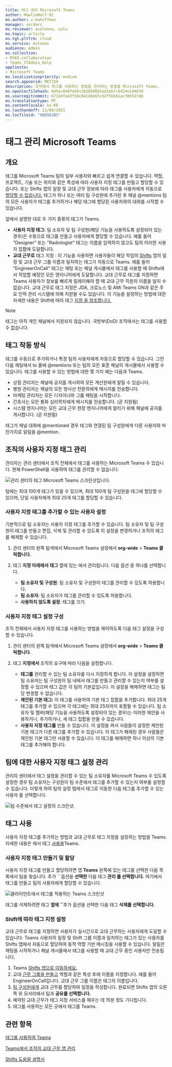 ```yaml
---
title: 태그 관리 Microsoft Teams
author: HowlinWolf-92
ms.author: v-mahoffman
manager: serdars
ms.reviewer: acolonna, salu
ms.topic: article
ms.tgt.pltfrm: cloud
ms.service: msteams
audience: Admin
ms.collection:
- M365-collaboration
- Teams_ITAdmin_Help
appliesto:
- Microsoft Teams
ms.localizationpriority: medium
search.appverid: MET150
description: 조직에서 태그를 사용하는 방법을 관리하는 방법을 Microsoft Teams.
ms.openlocfilehash: 6d5ec8407dd413b2850603ad1eb7c6424e1d483d
ms.sourcegitcommit: 67324fe43f50c8414bb65c52f5b561ac30b52748
ms.translationtype: MT
ms.contentlocale: ko-KR
ms.lasthandoff: 11/08/2021
ms.locfileid: "60856385"
---
```

# <a name="manage-tags-in-microsoft-teams"></a>태그 관리 Microsoft Teams

## <a name="overview"></a>개요

태그를 Microsoft Teams 팀의 일부 사용자와 빠르고 쉽게 연결할 수 있습니다. 역할, 프로젝트, 기술 또는 위치와 같은 특성에 따라 사용자 지정 태그를 만들고 할당할 수 있습니다. 또는 Shifts 앱의 일정 및 교대 근무 정보에 따라 태그를 사용자에게 자동으로 [할당할 수 있습니다.](https://support.microsoft.com/office/apps-and-services-cc1fba57-9900-4634-8306-2360a40c665b?#PickTab=Shifts) 태그가 하나 또는 여러 팀 구성원에 추가된 후 채널 @mentions 팀의 모든 사용자가 태그를 추가하거나 해당 태그에 할당된 사용자와의 대화를 시작할 수 있습니다.

앞에서 설명한 대로 두 가지 종류의 태그가 Teams.

- **사용자 지정 태그:** 팀 소유자 및 팀 구성원(해당 기능을 사용하도록 설정되어 있는 경우)은 수동으로 태그를 만들고 사용자에게 할당할 수 있습니다. 예를 들어 "Designer" 또는 "Radiologist" 태그는 이름을 입력하지 않고도 팀의 이러한 사용자 집합에 도달합니다.
- **교대 근무로** 태그 지정 : 이 기능을 사용하면 사용자들이 해당 작업의 [Shifts](https://support.microsoft.com/office/get-started-in-shifts-5f3e30d8-1821-4904-be26-c3cd25a497d6#bkmk_openshiftsappdesktop) 앱의 일정 및 교대 근무 그룹 이름과 일치하는 태그가 자동으로 Teams. 예를 들어 "EngineerOnCall" 태그는 채팅 또는 채널 게시물에서 태그를 사용할 때 Shifts에서 작업할 예정인 모든 엔지니어에게 도달합니다. 교대 근무로 태그를 지정하면 Teams 사용자가 정보를 빠르게 릴레이해야 할 때 교대 근무 직원의 이름을 알지 수 없습니다. 교대 근무로 태그 지정은 JDA, 크로노스 및 AMi Teams ON과 같은 주요 인력 관리 시스템에 의해 지원될 수도 있습니다. 이 기능을 설정하는 방법에 대한 자세한 내용은 Shift에 따라 태그 [지정 을 참조합니다.](#set-up-tagging-by-shift)

> [!NOTE]
> 태그는 아직 개인 채널에서 지원되지 않습니다. 국방부(DoD) 조직에서는 태그를 사용할 수 없습니다. 

## <a name="how-tags-work"></a>태그 작동 방식

태그를 수동으로 추가하거나 특정 팀의 사용자에게 자동으로 할당할 수 있습니다. 그런 다음 채팅에서 to 줄에  @mentions 또는 팀의 모든 표준 채널의 게시물에서 사용할 수 있습니다. 태그를 사용할 수 있는 방법에 대한 몇 가지 예는 다음과 Teams.

- 상점 관리자는 채널에 공지를 게시하여 모든 계산원에게 알릴 수 있습니다.
- 병원 관리자는 채널의 모든 방사선 전문의에게 메시지를 전송합니다.
- 마케팅 관리자는 모든 디자이너와 그룹 채팅을 시작합니다.
- 간호사는 모든 통화 심리학자에게 메시지를 전송합니다. (곧 지원됨)
- 시스템 엔지니어는 모든 교대 근무 현장 엔지니어에게 알리기 위해 채널에 공지를 게시합니다. (곧 지원됨)

태그가 채널 대화에 @mentioned 경우 태그와 연결된 팀 구성원에게 다른 사용자와 마찬가지로 알림을 @mention.

## <a name="manage-custom-tags-for-your-organization"></a>조직의 사용자 지정 태그 관리

관리자는 관리 센터에서 조직 전체에서 태그를 사용하는 Microsoft Teams 수 있습니다. 현재 PowerShell을 사용하여 태그를 관리할 수 없습니다.

![관리 센터의 태그 Microsoft Teams 스크린샷입니다.](media/manage-tags-admin-settings.png)

팀에는 최대 100개 태그가 있을 수 있으며, 최대 100개 팀 구성원을 태그에 할당할 수 있으며, 단일 사용자에게 최대 25개 태그를 할당할 수 있습니다. 

### <a name="set-who-can-add-custom-tags"></a>사용자 지정 태그를 추가할 수 있는 사용자 설정

기본적으로 팀 소유자는 사용자 지정 태그를 추가할 수 있습니다. 팀 소유자 및 팀 구성원이 태그를 만들고 편집, 삭제 및 관리할 수 있도록 이 설정을 변경하거나 조직의 태그를 해제할 수 있습니다.

1. 관리 센터의 왼쪽 탐색에서 Microsoft Teams 설정에서 **org-wide**  >  **Teams 클릭합니다.**
2. 태그 **지정 아래에서** **태그** 옆에 있는 에서 관리됩니다. 다음 옵션 중 하나를 선택합니다.

    - **팀 소유자 및 구성원**: 팀 소유자 및 구성원이 태그를 관리할 수 있도록 허용합니다.
    - **팀 소유자**: 팀 소유자가 태그를 관리할 수 있도록 허용합니다.
    - **사용하지 않도록 설정**: 태그를 끄기.

### <a name="configure-custom-tags-settings"></a>사용자 지정 태그 설정 구성

조직 전체에서 사용자 지정 태그를 사용하는 방법을 제어하도록 다음 태그 설정을 구성할 수 있습니다.

1. 관리 센터의 왼쪽 탐색에서 Microsoft Teams 설정에서 **org-wide**  >  **Teams 클릭합니다.**
2. 태그 **지정에서** 조직의 요구에 따라 다음을 설정합니다.

    - **태그를** 관리할 수 있는 팀 소유자를 다시 지정하게 합니다. 이 설정을 설정하면 팀 소유자는 팀 구성원이 팀  내에서 태그를 만들고 관리할 수 있는지 여부를 설정할 수 있으며 태그 값은 각 팀의 기본값입니다. 이 설정을 해제하면 태그는 팀당 변경할 수 없습니다. 
    - **제안된 기본 태그:** 이 태그를 사용하여 기본 태그 집합을 추가합니다. 최대 25개 태그를 추가할 수 있으며 각 태그에는 최대 25자까지 포함될 수 있습니다. 팀 소유자 및 멤버(해당 기능을 사용하도록 설정되어 있는 경우)는 이러한 제안을 사용하거나, 추가하거나, 새 태그 집합을 만들 수 있습니다.
    - **사용자 지정 태그를** 만들 수 있습니다. 이 설정을 켜서 사람들이 설정한 제안된 기본 태그가 다른 태그를 추가할 수 있습니다. 이 태그가 해제된 경우 사람들은 제안된 기본 태그만 사용할 수 있습니다. 이 태그를 해제하면 하나 이상의 기본 태그를 추가해야 합니다.

## <a name="manage-custom-tags-settings-for-a-team"></a>팀에 대한 사용자 지정 태그 설정 관리

관리자 센터에서  태그 설정을 관리할 수 있는 팀 소유자를 Microsoft Teams 수 있도록 설정한 경우 팀 소유자는 구성원이 팀 수준에서 태그를 추가할 수 있는지 여부를 설정할 수 있습니다. 이렇게 하여 팀의 설정 탭에서 태그로 이동한 다음 태그를 추가할 수 있는 사용자 를 선택합니다.  

![팀 수준에서 태그 설정의 스크린샷.](media/manage-tags-team-settings.png)

## <a name="use-tags"></a>태그 사용

사용자 지정 태그를 추가하는 방법과 교대 근무로 태그 지정을 설정하는 방법을 Teams. 자세한 내용은 에서 태그 [사용을](https://support.office.com/article/using-tags-in-teams-667bd56f-32b8-4118-9a0b-56807c96d91e)Teams.

### <a name="create-and-assign-custom-tags"></a>사용자 지정 태그 만들기 및 할당

사용자 지정 태그를 만들고 할당하려면 앱 **Teams** 왼쪽에 있는 태그를 선택한 다음 목록에서 팀을 찾습니다. 추가 ̇ ̇ ̇ 옵션을 **선택한** 다음 태그 **관리 를 선택합니다.** 여기에서 태그를 만들고 팀의 사용자에게 할당할 수 있습니다.

![클라이언트에서 태그를 적용하는 Teams 스크린샷](media/manage-tags-teams.png)

태그를 삭제하려면 태그 **옆에 ̇ ̇ ̇** 추가 옵션을 선택한 다음 태그 **삭제를 선택합니다.**

### <a name="set-up-tagging-by-shift"></a>Shift에 따라 태그 지정 설정

교대 근무로 태그를 지정하면 사용자가 실시간으로 교대 근무하는 사용자에게 도달할 수 있습니다. Teams 사용자의 일정 및 Shift 그룹 이름과 일치하는 태그가 있는 사용자를 Shifts 앱에서 자동으로 할당하여 동적 역할 기반 메시징을 사용할 수 있습니다. 알림은 채팅을 시작하거나 채널 게시물에서 태그를 사용할 때 교대 근무 중인 사용자만 전송됩니다. 

1. Teams [Shifts 앱으로 이동하세요.](https://support.microsoft.com/office/get-started-in-shifts-5f3e30d8-1821-4904-be26-c3cd25a497d6#bkmk_openshiftsappdesktop)
2. 교대 [근무 그룹을 만들고](https://support.microsoft.com/office/fill-out-a-schedule-in-shifts-2d58df9b-1c6c-4c84-b0c3-835de7ad13ea#bkmk_organizeshiftsbygroup) 역할과 같은 특성 후에 이름을 지정합니다. 예를 들어 EngineerOnCall입니다. 교대 근무 그룹 이름은 태그의 이름입니다.
3. [팀 구성원에게](https://support.microsoft.com/office/fill-out-a-schedule-in-shifts-2d58df9b-1c6c-4c84-b0c3-835de7ad13ea) 교대 근무를 할당하여 일정을 작성합니다. 완료되면 Shifts 앱의 오른쪽 위 모서리에서 팀과 **공유를 선택합니다.**
4. 예약된 교대 근무가 태그 지정 서비스를 채우는 데 15분 정도 기다립니다.
5. 태그를 사용하는 모든 곳에서 태그를 Teams.

## <a name="related-topics"></a>관련 항목

[태그를 사용하여 Teams](https://support.office.com/article/using-tags-in-teams-667bd56f-32b8-4118-9a0b-56807c96d91e)

[Teams에서 조직의 교대 근무 앱 관리](expand-teams-across-your-org/shifts/manage-the-shifts-app-for-your-organization-in-teams.md)

[Shifts 도움말 설명서](https://support.microsoft.com/office/apps-and-services-cc1fba57-9900-4634-8306-2360a40c665b)
